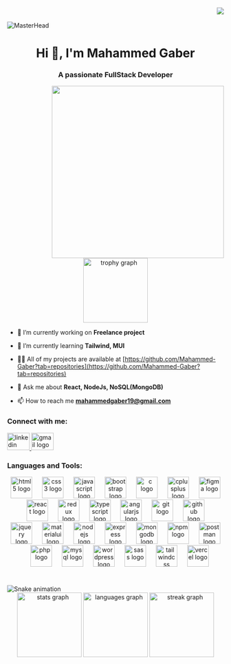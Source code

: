 <br clear="both">

<div align="right">
  <img src="https://visitor-badge.laobi.icu/badge?page_id=Mahammed-Gaber.Mahammed-Gaber&"  />
</div>
<br clear="both">

<img src="https://user-images.githubusercontent.com/74038190/241765440-80728820-e06b-4f96-9c9e-9df46f0cc0a5.gif" alt="MasterHead" style="max-width: 100%; display: inline-block;" data-target="animated-image.originalImage">

<h1 align="center">Hi 👋, I'm Mahammed Gaber</h1>
<h3 align="center">A passionate FullStack Developer</h3>


<div align="right">
  <img height="400" src="https://i.pinimg.com/originals/e1/f3/41/e1f3413bf5036045713341394f617225.gif"  />
</div>

<div align="center">
    <img src="https://github-profile-trophy.vercel.app?username=Mahammed-Gaber&theme=flat&column=-1&row=1&margin-w=8&margin-h=8&no-bg=false&no-frame=false&order=4" height="150"         alt="trophy graph"  />
</div>

  
- 🔭 I’m currently working on **Freelance project**

- 🌱 I’m currently learning **Tailwind, MUI**

- 👨‍💻 All of my projects are available at [https://github.com/Mahammed-Gaber?tab=repositories](https://github.com/Mahammed-Gaber?tab=repositories)

- 💬 Ask me about **React, NodeJs, NoSQL(MongoDB)**

- 📫 How to reach me **mahammedgaber19@gmail.com**

<h3 align="left">Connect with me:</h3>
<div align="left">
  <a href="www.linkedin.com/in/mahammed-gaber-ba707629a" target="_blank">
    <img src="https://raw.githubusercontent.com/maurodesouza/profile-readme-generator/master/src/assets/icons/social/linkedin/default.svg" width="52" height="40" alt="linkedin logo"  />
  </a>
  <a href="mahammedgaber19@gmail.com" target="_blank">
    <img src="https://raw.githubusercontent.com/maurodesouza/profile-readme-generator/master/src/assets/icons/social/gmail/default.svg" width="52" height="40" alt="gmail logo"  />
  </a>
</div>

<h3 align="left">Languages and Tools:</h3>

<div align="center">
  <img src="https://cdn.jsdelivr.net/gh/devicons/devicon/icons/html5/html5-original.svg" height="50" alt="html5 logo"  />
  <img width="15" />
  <img src="https://cdn.jsdelivr.net/gh/devicons/devicon/icons/css3/css3-original.svg" height="50" alt="css3 logo"  />
  <img width="15" />
  <img src="https://cdn.simpleicons.org/javascript/F7DF1E" height="50" alt="javascript logo"  />
  <img width="15" />
  <img src="https://cdn.jsdelivr.net/gh/devicons/devicon/icons/bootstrap/bootstrap-original.svg" height="50" alt="bootstrap logo"  />
  <img width="15" />
  <img src="https://cdn.jsdelivr.net/gh/devicons/devicon/icons/c/c-original.svg" height="50" alt="c logo"  />
  <img width="15" />
  <img src="https://cdn.jsdelivr.net/gh/devicons/devicon/icons/cplusplus/cplusplus-original.svg" height="50" alt="cplusplus logo"  />
  <img width="15" />
  <img src="https://cdn.jsdelivr.net/gh/devicons/devicon/icons/figma/figma-original.svg" height="50" alt="figma logo"  />
  <img width="15" />
  <img src="https://cdn.simpleicons.org/react/61DAFB" height="50" alt="react logo"  />
  <img width="15" />
  <img src="https://cdn.jsdelivr.net/gh/devicons/devicon/icons/redux/redux-original.svg" height="50" alt="redux logo"  />
  <img width="15" />
  <img src="https://cdn.jsdelivr.net/gh/devicons/devicon/icons/typescript/typescript-original.svg" height="50" alt="typescript logo"  />
  <img width="15" />
  <img src="https://cdn.jsdelivr.net/gh/devicons/devicon/icons/angularjs/angularjs-plain.svg" height="50" alt="angularjs logo"  />
  <img width="15" />
  <img src="https://cdn.jsdelivr.net/gh/devicons/devicon/icons/git/git-original.svg" height="50" alt="git logo"  />
  <img width="15" />
  <img src="https://skillicons.dev/icons?i=github" height="50" alt="github logo"  />
  <img width="15" />
  <img src="https://cdn.jsdelivr.net/gh/devicons/devicon/icons/jquery/jquery-original.svg" height="50" alt="jquery logo"  />
  <img width="15" />
  <img src="https://cdn.jsdelivr.net/gh/devicons/devicon/icons/materialui/materialui-original.svg" height="50" alt="materialui logo"  />
  <img width="15" />
  <img src="https://cdn.jsdelivr.net/gh/devicons/devicon/icons/nodejs/nodejs-original.svg" height="50" alt="nodejs logo"  />
  <img width="15" />
  <img src="https://cdn.jsdelivr.net/gh/devicons/devicon/icons/express/express-original.svg" height="50" alt="express logo"  />
  <img width="15" />
  <img src="https://cdn.simpleicons.org/mongodb/47A248" height="50" alt="mongodb logo"  />
  <img width="15" />
  <img src="https://cdn.jsdelivr.net/gh/devicons/devicon/icons/npm/npm-original-wordmark.svg" height="50" alt="npm logo"  />
  <img width="15" />
  <img src="https://skillicons.dev/icons?i=postman" height="50" alt="postman logo"  />
  <img width="15" />
  <img src="https://cdn.simpleicons.org/php/777BB4" height="50" alt="php logo"  />
  <img width="15" />
  <img src="https://cdn.jsdelivr.net/gh/devicons/devicon/icons/mysql/mysql-original.svg" height="50" alt="mysql logo"  />
  <img width="15" />
  <img src="https://cdn.jsdelivr.net/gh/devicons/devicon/icons/wordpress/wordpress-original.svg" height="50" alt="wordpress logo"  />
  <img width="15" />
  <img src="https://cdn.jsdelivr.net/gh/devicons/devicon/icons/sass/sass-original.svg" height="50" alt="sass logo"  />
  <img width="15" />
  <img src="https://cdn.simpleicons.org/tailwindcss/06B6D4" height="50" alt="tailwindcss logo"  />
  <img width="15" />
  <img src="https://skillicons.dev/icons?i=vercel" height="50" alt="vercel logo"  />
</div>
<br clear="both">

###
<img src="https://raw.githubusercontent.com/Mahammed-Gaber/Mahammed-Gaber/output/snake.svg" alt="Snake animation" />

<div align="center">
  <img src="https://github-readme-stats.vercel.app/api?username=Mahammed-Gaber&hide_title=false&hide_rank=false&show_icons=true&include_all_commits=true&count_private=true&disable_animations=false&theme=dracula&locale=en&hide_border=false&order=1" height="150" alt="stats graph"  />
  <img src="https://github-readme-stats.vercel.app/api/top-langs?username=Mahammed-Gaber&locale=en&hide_title=false&layout=compact&card_width=320&langs_count=5&theme=dracula&hide_border=false&order=2" height="150" alt="languages graph"  />
  <img src="https://streak-stats.demolab.com?user=Mahammed-Gaber&locale=en&mode=daily&theme=dracula&hide_border=false&border_radius=5&order=3" height="150" alt="streak graph"  />
</div>
